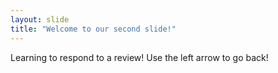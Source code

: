 ```yaml
---
layout: slide
title: "Welcome to our second slide!"
---
```

Learning to respond to a review!
Use the left arrow to go back!
